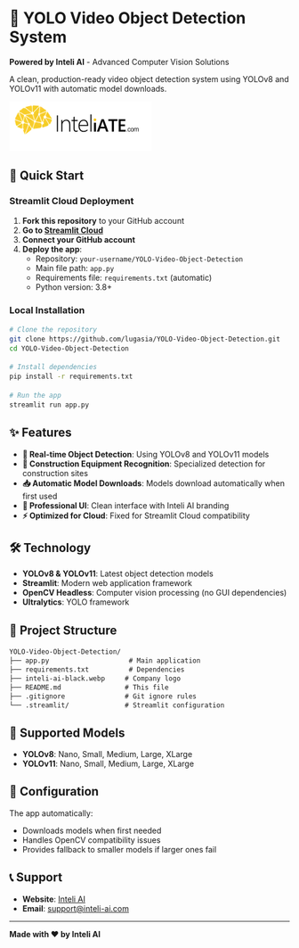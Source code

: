 # 🎥 YOLO Video Object Detection System

**Powered by Inteli AI** - Advanced Computer Vision Solutions

A clean, production-ready video object detection system using YOLOv8 and YOLOv11 with automatic model downloads.

![Inteli AI Logo](inteli-ai-black.webp)

## 🚀 Quick Start

### Streamlit Cloud Deployment

1. **Fork this repository** to your GitHub account
2. **Go to [Streamlit Cloud](https://streamlit.io/cloud)**
3. **Connect your GitHub account**
4. **Deploy the app**:
   - Repository: `your-username/YOLO-Video-Object-Detection`
   - Main file path: `app.py`
   - Requirements file: `requirements.txt` (automatic)
   - Python version: 3.8+

### Local Installation

```bash
# Clone the repository
git clone https://github.com/lugasia/YOLO-Video-Object-Detection.git
cd YOLO-Video-Object-Detection

# Install dependencies
pip install -r requirements.txt

# Run the app
streamlit run app.py
```

## ✨ Features

- **🎯 Real-time Object Detection**: Using YOLOv8 and YOLOv11 models
- **🚧 Construction Equipment Recognition**: Specialized detection for construction sites
- **📥 Automatic Model Downloads**: Models download automatically when first used
- **🎨 Professional UI**: Clean interface with Inteli AI branding
- **⚡ Optimized for Cloud**: Fixed for Streamlit Cloud compatibility

## 🛠️ Technology

- **YOLOv8 & YOLOv11**: Latest object detection models
- **Streamlit**: Modern web application framework
- **OpenCV Headless**: Computer vision processing (no GUI dependencies)
- **Ultralytics**: YOLO framework

## 📁 Project Structure

```
YOLO-Video-Object-Detection/
├── app.py                    # Main application
├── requirements.txt          # Dependencies
├── inteli-ai-black.webp     # Company logo
├── README.md                # This file
├── .gitignore               # Git ignore rules
└── .streamlit/              # Streamlit configuration
```

## 🎯 Supported Models

- **YOLOv8**: Nano, Small, Medium, Large, XLarge
- **YOLOv11**: Nano, Small, Medium, Large, XLarge

## 🔧 Configuration

The app automatically:
- Downloads models when first needed
- Handles OpenCV compatibility issues
- Provides fallback to smaller models if larger ones fail

## 📞 Support

- **Website**: [Inteli AI](https://inteliate.com)
- **Email**: support@inteli-ai.com

---

**Made with ❤️ by Inteli AI**
